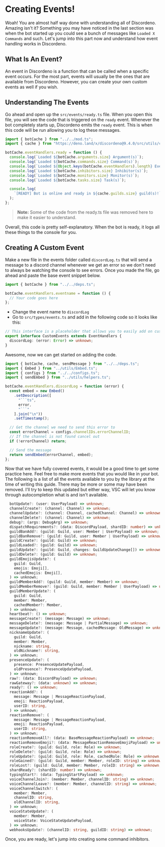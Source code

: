 # Creating Events!

Woah! You are almost half way done with understanding all of Discordeno. Amazing isn't it? Something you may have noticed in the last section was when the bot started up you could see a bunch of messages like `Loaded X Commands` and such. Let's jump into this part now and understand how event handling works in Discordeno.

## What Is An Event?

An event in Discordeno is a function that can be called when a specific event occurs. For the most part, events will usually be the ones that are available from Discordeno. However, you can create your own custom events as well if you wish.

## Understanding The Events

Go ahead and open up the `src/events/ready.ts` file. When you open this file, you will see the code that is triggered on the `ready` event. Whenever the bot completely starts up, Discordeno emits the `ready` event. This is when this code will be run allowing you to log these messages.

```ts
import { botCache } from "../../mod.ts";
import { cache } from "https://deno.land/x/discordeno@9.4.0/src/utils/cache.ts";

botCache.eventHandlers.ready = function () {
  console.log(`Loaded ${botCache.arguments.size} Argument(s)`);
  console.log(`Loaded ${botCache.commands.size} Command(s)`);
  console.log(`Loaded ${Object.keys(botCache.eventHandlers).length} Event(s)`);
  console.log(`Loaded ${botCache.inhibitors.size} Inhibitor(s)`);
  console.log(`Loaded ${botCache.monitors.size} Monitor(s)`);
  console.log(`Loaded ${botCache.tasks.size} Task(s)`);

  console.log(
    `[READY] Bot is online and ready in ${cache.guilds.size} guild(s)!`,
  );
};
```

> **Note:** Some of the code from the ready.ts file was removed here to make it easier to understand.

Overall, this code is pretty self-explanatory. When the bot is ready, it logs all these things to the console for you.

## Creating A Custom Event

Make a new file in the events folder called `discordLog.ts` that will send a message to a discord channel whenever we get an error so we don't need to always be watching the console to see errors. Once you made the file, go ahead and paste the base event snippet below.

```ts
import { botCache } from "../../deps.ts";

botCache.eventHandlers.eventname = function () {
  // Your code goes here
};
```

- Change the event name to `discordLog`
- Go to `src/types/events.ts` and add in the following code so it looks like this:

```ts
// This interface is a placeholder that allows you to easily add on custom events for your need.
export interface CustomEvents extends EventHandlers {
  discordLog: (error: Error) => unknown;
}
```

Awesome, now we can get started on adding the code.

```ts
import { botCache, cache, sendMessage } from "../../deps.ts";
import { Embed } from "../utils/Embed.ts";
import { configs } from "../../configs.ts";
import { sendEmbed } from "../utils/helpers.ts";

botCache.eventHandlers.discordLog = function (error) {
  const embed = new Embed()
    .setDescription([
      "```ts",
      error,
      "```"
    ].join("\n"))
    .setTimestamp();

  // Get the channel we need to send this error to
  const errorChannel = configs.channelIDs.errorChannelID;
  // If the channel is not found cancel out
  if (!errorChannel) return;

  // Send the message
  return sendEmbed(errorChannel, embed);
};
```

Now that we have fully covered events, it would be a good time to get some practice here. Feel free to make more events that you would like in your bot. The following is a list of all the events available to you by the library at the time of writing this guide. There may be more or some may have been removed. I'll try to keep this updated but either way, VSC will let you know through autocompletion what is and isn't available.

```ts
  botUpdate?: (user: UserPayload) => unknown;
  channelCreate?: (channel: Channel) => unknown;
  channelUpdate?: (channel: Channel, cachedChannel: Channel) => unknown;
  channelDelete?: (channel: Channel) => unknown;
  debug?: (args: DebugArg) => unknown;
  dispatchRequirements?: (data: DiscordPayload, shardID: number) => unknown;
  guildBanAdd?: (guild: Guild, user: Member | UserPayload) => unknown;
  guildBanRemove?: (guild: Guild, user: Member | UserPayload) => unknown;
  guildCreate?: (guild: Guild) => unknown;
  guildLoaded?: (guild: Guild) => unknown;
  guildUpdate?: (guild: Guild, changes: GuildUpdateChange[]) => unknown;
  guildDelete?: (guild: Guild) => unknown;
  guildEmojisUpdate?: (
    guild: Guild,
    emojis: Emoji[],
    cachedEmojis: Emoji[],
  ) => unknown;
  guildMemberAdd?: (guild: Guild, member: Member) => unknown;
  guildMemberRemove?: (guild: Guild, member: Member | UserPayload) => unknown;
  guildMemberUpdate?: (
    guild: Guild,
    member: Member,
    cachedMember?: Member,
  ) => unknown;
  heartbeat?: () => unknown;
  messageCreate?: (message: Message) => unknown;
  messageDelete?: (message: Message | PartialMessage) => unknown;
  messageUpdate?: (message: Message, cachedMessage: OldMessage) => unknown;
  nicknameUpdate?: (
    guild: Guild,
    member: Member,
    nickname: string,
    oldNickname?: string,
  ) => unknown;
  presenceUpdate?: (
    presence: PresenceUpdatePayload,
    oldPresence?: PresenceUpdatePayload,
  ) => unknown;
  raw?: (data: DiscordPayload) => unknown;
  rawGateway?: (data: unknown) => unknown;
  ready?: () => unknown;
  reactionAdd?: (
    message: Message | MessageReactionPayload,
    emoji: ReactionPayload,
    userID: string,
  ) => unknown;
  reactionRemove?: (
    message: Message | MessageReactionPayload,
    emoji: ReactionPayload,
    userID: string,
  ) => unknown;
  reactionRemoveAll?: (data: BaseMessageReactionPayload) => unknown;
  reactionRemoveEmoji?: (data: MessageReactionRemoveEmojiPayload) => unknown;
  roleCreate?: (guild: Guild, role: Role) => unknown;
  roleDelete?: (guild: Guild, role: Role) => unknown;
  roleUpdate?: (guild: Guild, role: Role, cachedRole: Role) => unknown;
  roleGained?: (guild: Guild, member: Member, roleID: string) => unknown;
  roleLost?: (guild: Guild, member: Member, roleID: string) => unknown;
  shardReady?: (shardID: number) => unknown;
  typingStart?: (data: TypingStartPayload) => unknown;
  voiceChannelJoin?: (member: Member, channelID: string) => unknown;
  voiceChannelLeave?: (member: Member, channelID: string) => unknown;
  voiceChannelSwitch?: (
    member: Member,
    channelID: string,
    oldChannelID: string,
  ) => unknown;
  voiceStateUpdate?: (
    member: Member,
    voiceState: VoiceStateUpdatePayload,
  ) => unknown;
  webhooksUpdate?: (channelID: string, guildID: string) => unknown;
```

Once, you are ready, let's jump into creating some command inhibitors.
